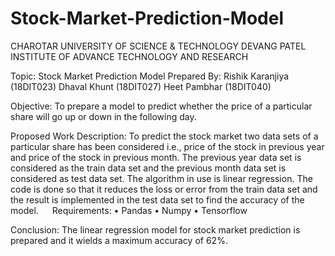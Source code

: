 # Stock-Market-Prediction-Model
 	 
   CHAROTAR UNIVERSITY OF SCIENCE & TECHNOLOGY
DEVANG PATEL INSTITUTE OF ADVANCE TECHNOLOGY AND RESEARCH
	 
Topic: Stock Market Prediction Model
Prepared By: 
Rishik Karanjiya (18DIT023)
Dhaval Khunt (18DIT027)
Heet Pambhar (18DIT040)

Objective:
To prepare a model to predict whether the price of a particular share will go up or down in the following day.

Proposed Work Description:
To predict the stock market two data sets of a particular share has been considered i.e., price of the stock in previous year and price of the stock in previous month. The previous year data set is considered as the train data set and the previous month data set is considered as test data set. 
The algorithm in use is linear regression. The code is done so that it reduces the loss or error from the train data set and the result is implemented in the test data set to find the accuracy of the model.
 
Requirements:
•	Pandas
•	Numpy
•	Tensorflow

Conclusion:
The linear regression model for stock market prediction is prepared and it wields a maximum accuracy of 62%. 


